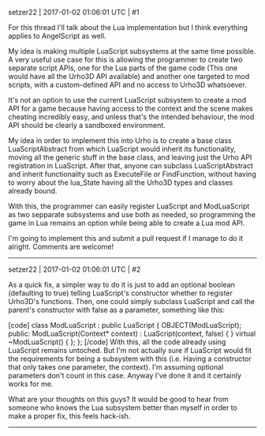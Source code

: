 setzer22 | 2017-01-02 01:06:01 UTC | #1

For this thread I'll talk about the Lua implementation but I think everything applies to AngelScript as well. 

My idea is making multiple LuaScript subsystems at the same time possible. A very useful use case for this is allowing the programmer to create two separate script APIs, one for the Lua parts of the game code (This one would have all the Urho3D API available) and another one targeted to mod scripts, with a custom-defined API and no access to Urho3D whatsoever.

It's not an option to use the current LuaScript subsystem to create a mod API for a game because having access to the context and the scene makes cheating incredibly easy, and unless that's the intended behaviour, the mod API should be clearly a sandboxed environment.

My idea in order to implement this into Urho is to create a base class LuaScriptAbstract from which LuaScript would inherit its functionality, moving all the generic stuff in the base class, and leaving just the Urho API registration in LuaScript. After that, anyone can subclass LuaScriptAbstract and inherit functionality such as ExecuteFile or FindFunction, without having to worry about the lua_State having all the Urho3D types and classes already bound.

With this, the programmer can easily register LuaScript and ModLuaScript as two sepparate subsystems and use both as needed, so programming the game in Lua remains an option while being able to create a Lua mod API.

I'm going to implement this and submit a pull request if I manage to do it alright. Comments are welcome!

-------------------------

setzer22 | 2017-01-02 01:06:01 UTC | #2

As a quick fix, a simpler way to do it is just to add an optional boolean (defaulting to true) telling LuaScript's constructor whether to register Urho3D's functions. Then, one could simply subclass LuaScript and call the parent's constructor with false as a parameter, something like this:

[code]
class ModLuaScript : public LuaScript {
    OBJECT(ModLuaScript);
public:
    ModLuaScript(Context* context) : LuaScript(context, false) { }
    virtual ~ModLuaScript() { };
};
[/code]
With this, all the code already using LuaScript remains untoched. But I'm not actually sure if LuaScript would fit the requirements for being a subsystem with this (i.e. Having a constructor that only takes one parameter, the context). I'm assuming optional parameters don't count in this case. Anyway I've done it and it certainly works for me. 

What are your thoughts on this guys? It would be good to hear from someone who knows the Lua subsystem better than myself in order to make a proper fix, this feels hack-ish.

-------------------------

